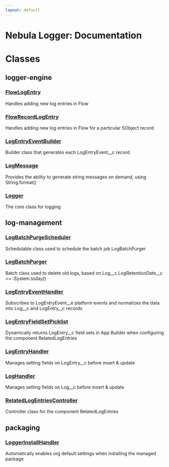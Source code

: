 ```yaml
---
layout: default
---
```

# Nebula Logger: Documentation
# Classes
## logger-engine

### [FlowLogEntry](logger-engine/FlowLogEntry)


Handles adding new log entries in Flow



### [FlowRecordLogEntry](logger-engine/FlowRecordLogEntry)


Handles adding new log entries in Flow for a particular SObject record



### [LogEntryEventBuilder](logger-engine/LogEntryEventBuilder)


Builder class that generates each LogEntryEvent__c record



### [LogMessage](logger-engine/LogMessage)


Provides the ability to generate string messages on demand, using String.format()



### [Logger](logger-engine/Logger)


The core class for logging


## log-management

### [LogBatchPurgeScheduler](log-management/LogBatchPurgeScheduler)


Schedulable class used to schedule the batch job LogBatchPurger



### [LogBatchPurger](log-management/LogBatchPurger)


Batch class used to delete old logs, based on Log__c.LogRetentionDate__c <= :System.today()



### [LogEntryEventHandler](log-management/LogEntryEventHandler)


Subscribes to LogEntryEvent__e platform events and normalizes the data into Log__c and LogEntry__c records



### [LogEntryFieldSetPicklist](log-management/LogEntryFieldSetPicklist)


Dynamically returns LogEntry__c field sets in App Builder when configuring the component RelatedLogEntries



### [LogEntryHandler](log-management/LogEntryHandler)


Manages setting fields on LogEntry__c before insert & update



### [LogHandler](log-management/LogHandler)


Manages setting fields on Log__c before insert & update



### [RelatedLogEntriesController](log-management/RelatedLogEntriesController)


Controller class for the component RelatedLogEntries


## packaging

### [LoggerInstallHandler](packaging/LoggerInstallHandler)


Automatically enables org default settings when installing the managed package


